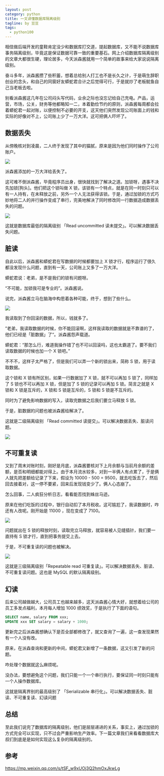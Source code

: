```yaml
---
layout: post
category: python
title: 一文讲懂数据库隔离级别
tagline: by 豆豆
tags: 
  - python100
---
```


相信做后端开发的童鞋肯定没少和数据库打交道，提起数据库，又不能不说数据库事务隔离级别，毕竟这是保证数据可靠一致的重要基石。网上介绍数据库隔离级别的文章大都很生硬，理论居多，今天派森酱就用一个简单的故事来给大家说说隔离级别。

<!--more-->

奋斗多年，派森酱攒了些积蓄，想着总给别人打工也不是长久之计，于是萌生辞职创业的念头，和自己的同窗好友蟒蛇君合计之后觉得可行，于是就炒了老板鱿鱼自己当老板去啦。

别看派森酱这几年在公司闷头写代码，业余之际也没忘记给自己充电。产品，运营，市场，公关，财务等他都略知一二，本着勤俭节约的原则，派森酱每周都会拉着蟒蛇君一起对账，以便控制不必要的开支，这天他们突然发现公司账面上的钱和实际的好像对不上，公司账上少了一万大洋。这可把俩人吓坏了。

## 数据丢失

从傍晚核对到凌晨，二人终于发现了其中的猫腻，原来是因为他们同时操作了公司账户。

![](https://raw.githubusercontent.com/JustDoPython/justdopython.github.io/master/assets/images/2020/08/transaction/001.png)

派森酱添加的一万大洋给丢失了。

这可难不倒派森酱，毕竟程序员出身，很快就找到了解决之道。加锁呀，遇事不决先加锁[狗头]。他们把这个锁叫做 X 锁，该锁有一个特点，就是在同一时刻只可以有一人持有，在未释放之前，另外一个人无法获得该锁。于是，通过加锁的方式巧妙地将二人的并行操作变成了串行，完美地解决了同时修改同一行数据造成数据丢失的问题。

![](https://raw.githubusercontent.com/JustDoPython/justdopython.github.io/master/assets/images/2020/08/transaction/002.png)

这就是数据库最低的隔离级别 「Read uncommitted 读未提交」。可以解决数据丢失问题。

## 脏读

自此以后，派森酱和蟒蛇君在写数据的时候都要加上 X 锁才行，程序运行了很久都没发现什么问题，直到有一天，公司账上又多了一万大洋。

蟒蛇君说：老弟，是不是我们的锁有问题呀。

“不可能，加锁我可是专业的”。派森酱说。

说完，派森酱立马在脑海中构思着各种可能，终于，想到了些什么。

![](https://raw.githubusercontent.com/JustDoPython/justdopython.github.io/master/assets/images/2020/08/transaction/003.png)

我读取到了你回滚的数据，所以，钱就多了。

”老弟，我读取数据的时候，你不能回滚啊，这样我读取的数据就是不靠谱的了，他们已经是「脏数据」了“。派森酱怨声载道。

蟒蛇君：“那怎么行，难道我操作错了也不可以回滚吗，这也太霸道了。要不我们读取数据的时候也加一个 X 锁吧。”

不不不，这样子太严格了，但是我们可以弄一个新的锁出来，简称 S 锁，用于读取数据。

这个锁和 X 锁有所区别，如果一行数据加了 X 锁，就不可以再加 S 锁了，同样加了 S 锁也不可以再加 X 锁，但是加了 S 锁的记录可以再加 S 锁。简言之就是 X 锁和 X 锁是互斥的，X 锁和 S 锁是互斥的，S 锁和 S 锁是不互斥的。

同时为了避免影响数据的写入，读取完数据之后我们要立马释放 S 锁。

于是，脏数据的问题也被派森酱给解决了。

这就是二级隔离级别 「Read committed 读提交」。可以解决数据丢失、脏读问题。

![](https://raw.githubusercontent.com/JustDoPython/justdopython.github.io/master/assets/images/2020/08/transaction/004.png)

## 不可重复读

又到了周末对账时刻，刚好是月底，派森酱要核对下上月余额与当前月余额的差额，是否和明细都能对得上。由于本月流水较多，对到一半俩人有点累了，于是俩人就先把差额给记录了下来，假设为 10000 - 500 = 9500，就去吃饭去了，然后回去接着对，这一停不要紧，回来后发现钱变少了。俩人心态崩了。

怎么回事，二人疯狂分析日志，看看能否找到蛛丝马迹。

原来在他们吃饭的过程中，银行自动扣了本月税收。这可尴尬了，我读数据时，咋还有人改呢。刚开始是 11000 ，现在变成了 7100。

![](https://raw.githubusercontent.com/JustDoPython/justdopython.github.io/master/assets/images/2020/08/transaction/005.png)

问题就出在 S 锁的释放时刻，读取完立马释放，就容易被人见缝插针，我们要一直持有 S 锁才行，直到把事务提交上去。

于是，不可重复读的问题也被解决。

![](https://raw.githubusercontent.com/JustDoPython/justdopython.github.io/master/assets/images/2020/08/transaction/006.png)

这就是三级隔离级别「Repeatable read 可重复读」。可以解决数据丢失、脏读、不可重复读问题。这也是 MySQL 的默认隔离级别。

## 幻读

后来公司越做越大，公司员工也越来越多，这天派森酱心情大好，就想着给公司的员工多发点福利，本月每人增加 1000 绩效奖，于是执行了下面的语句。

```sql
SELECT name, salary FROM xxx;
UPDATE xxx SET salary = salary + 1000;
```

更新完之后派森酱想确认下是否全部都修改了，就又查询了一遍，这一查发现果然有一个人没有改。

原来，在派森查询和更新的中间，蟒蛇君又新增了一条数据，这又引发了新的问题。

咋处理个数据就这么麻烦呢。

没办法，要想避免这个问题，我们只能一个一个串行执行，要保证同一时刻只能有一个人操作数据库。

这就是隔离界别的最高级别了 「Serializable 串行化」。可以解决数据丢失、脏读、不可重复读、幻读问题

## 总结

至此我们说完了数据库的隔离级别，他们是层层递进的关系，事实上，通过加锁的方式完全可以实现，只不过会严重影响生产效率。下一篇文章我们来看看数据库大叔们到底是是如何实现这么复杂的隔离级别的。

## 参考

https://mp.weixin.qq.com/s/tSF_w9xUOj3Q2hmOxJkwLg
